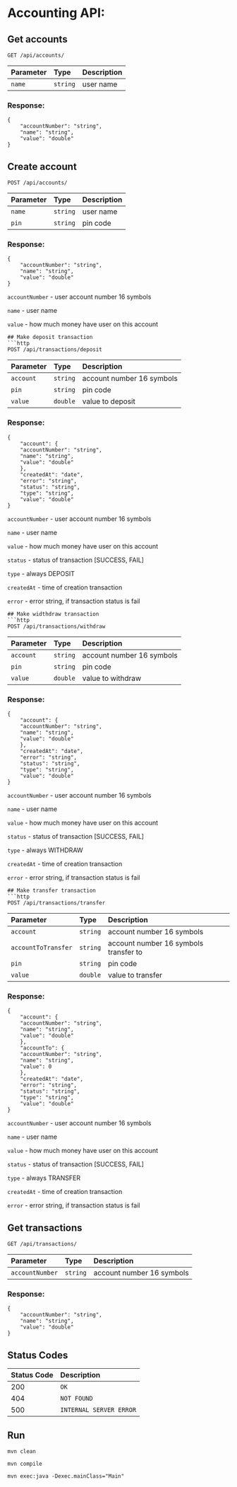 ﻿# Accounting API:

## Get accounts

```http
GET /api/accounts/
```

| Parameter | Type     | Description |
|:----------|:---------|:------------|
| `name`    | `string` | user name   |

### Response:

```
{
    "accountNumber": "string",
    "name": "string",
    "value": "double"
}

```

## Create account

```http
POST /api/accounts/
```

| Parameter | Type     | Description |
|:----------|:---------|:------------|
| `name`    | `string` | user name   |
| `pin`     | `string` | pin code    |

### Response:

```
{
    "accountNumber": "string",
    "name": "string",
    "value": "double"
}
```

`accountNumber` - user account number 16 symbols

`name` - user name

`value` - how much money have user on this account

```
## Make deposit transaction
```http
POST /api/transactions/deposit
```

| Parameter | Type     | Description               |
|:----------|:---------|:--------------------------|
| `account` | `string` | account number 16 symbols |
| `pin`     | `string` | pin code                  |
| `value`   | `double` | value to deposit          |

### Response:

```
{
    "account": {
    "accountNumber": "string",
    "name": "string",
    "value": "double"
    },
    "createdAt": "date",
    "error": "string",
    "status": "string",
    "type": "string",
    "value": "double"
}
```

`accountNumber` - user account number 16 symbols

`name` - user name

`value` - how much money have user on this account

`status` - status of transaction [SUCCESS, FAIL]

`type` - always DEPOSIT

`createdAt` - time of creation transaction

`error` - error string, if transaction status is fail

```
## Make widthdraw transaction
```http
POST /api/transactions/withdraw
```

| Parameter | Type     | Description               |
|:----------|:---------|:--------------------------|
| `account` | `string` | account number 16 symbols |
| `pin`     | `string` | pin code                  |
| `value`   | `double` | value to withdraw         |

### Response:

```
{
    "account": {
    "accountNumber": "string",
    "name": "string",
    "value": "double"
    },
    "createdAt": "date",
    "error": "string",
    "status": "string",
    "type": "string",
    "value": "double"
}
```

`accountNumber` - user account number 16 symbols

`name` - user name

`value` - how much money have user on this account

`status` - status of transaction [SUCCESS, FAIL]

`type` - always WITHDRAW

`createdAt` - time of creation transaction

`error` - error string, if transaction status is fail

```
## Make transfer transaction
```http
POST /api/transactions/transfer
```

| Parameter           | Type     | Description                           |
|:--------------------|:---------|:--------------------------------------|
| `account`           | `string` | account number 16 symbols             |
| `accountToTransfer` | `string` | account number 16 symbols transfer to |
| `pin`               | `string` | pin code                              |
| `value`             | `double` | value to transfer                     |

### Response:

```
{
    "account": {
    "accountNumber": "string",
    "name": "string",
    "value": "double"
    },
    "accountTo": {
    "accountNumber": "string",
    "name": "string",
    "value": 0
    },
    "createdAt": "date",
    "error": "string",
    "status": "string",
    "type": "string",
    "value": "double"
}
```

`accountNumber` - user account number 16 symbols

`name` - user name

`value` - how much money have user on this account

`status` - status of transaction [SUCCESS, FAIL]

`type` - always TRANSFER

`createdAt` - time of creation transaction

`error` - error string, if transaction status is fail

## Get transactions

```http
GET /api/transactions/
```

| Parameter       | Type     | Description               |
|:----------------|:---------|:--------------------------|
| `accountNumber` | `string` | account number 16 symbols |

### Response:

```
{
    "accountNumber": "string",
    "name": "string",
    "value": "double"
}

```

## Status Codes

| Status Code | Description             |
|:------------|:------------------------|
| 200         | `OK`                    |
| 404         | `NOT FOUND`             |
| 500         | `INTERNAL SERVER ERROR` |

## Run

```
mvn clean

mvn compile

mvn exec:java -Dexec.mainClass="Main" 

```